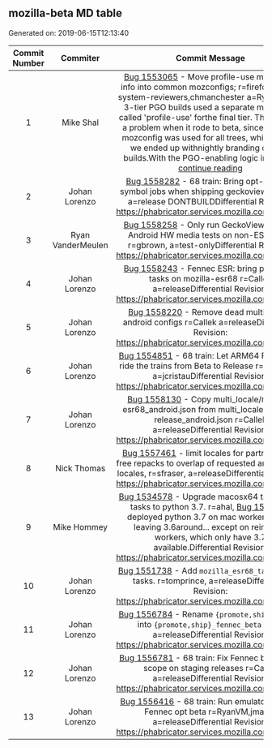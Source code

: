 ## mozilla-beta MD table
Generated on: 2019-06-15T12:13:40

| Commit Number | Commiter | Commit Message | Commit Url | Date | 
|:-----:|:-----:|:----------------------------------:|:------:|:----:| 
|1|Mike Shal |[Bug 1553065](https://bugzilla.mozilla.org/show_bug.cgi?id=1553065)  - Move profile-use mozconfig info into common mozconfigs; r=firefox-build-system-reviewers,chmanchester a=RyanVMThe 3-tier PGO builds used a separate mozconfig called 'profile-use' forthe final tier. This created a problem when it rode to beta, since thesame mozconfig was used for all trees, which meant we ended up withnightly branding on beta builds.With the PGO-enabling logic in comm.. [continue reading]( https://hg.mozilla.org/releases/mozilla-beta/pushloghtml?changeset=4f6a9270754a )|[URL](https://hg.mozilla.org/releases/mozilla-beta/pushloghtml?changeset=4f6a9270754a)|2019-06-14 15:11:56
|2|Johan Lorenzo |[Bug 1558282](https://bugzilla.mozilla.org/show_bug.cgi?id=1558282)  - 68 train: Bring opt-upload-symbol jobs when shipping geckoview r=Callek a=release DONTBUILDDifferential Revision: https://phabricator.services.mozilla.com/D34487|[URL](https://hg.mozilla.org/releases/mozilla-beta/pushloghtml?changeset=a82e30d46f04)|2019-06-12 11:48:33
|3|Ryan VanderMeulen |[Bug 1558258](https://bugzilla.mozilla.org/show_bug.cgi?id=1558258)  - Only run GeckoView unit and Android HW media tests on non-ESR trees. r=gbrown, a=test-onlyDifferential Revision: https://phabricator.services.mozilla.com/D34396|[URL](https://hg.mozilla.org/releases/mozilla-beta/pushloghtml?changeset=259f7d6d4dc9)|2019-06-11 14:37:47
|4|Johan Lorenzo |[Bug 1558243](https://bugzilla.mozilla.org/show_bug.cgi?id=1558243)  - Fennec ESR: bring push-apk tasks on mozilla-esr68 r=Callek a=releaseDifferential Revision: https://phabricator.services.mozilla.com/D34383|[URL](https://hg.mozilla.org/releases/mozilla-beta/pushloghtml?changeset=cfdf1e2fa7d7)|2019-06-11 08:29:50
|5|Johan Lorenzo |[Bug 1558220](https://bugzilla.mozilla.org/show_bug.cgi?id=1558220)  - Remove dead multi-locale android configs r=Callek a=releaseDifferential Revision: https://phabricator.services.mozilla.com/D34363|[URL](https://hg.mozilla.org/releases/mozilla-beta/pushloghtml?changeset=688dd2228e5b)|2019-06-11 08:29:50
|6|Johan Lorenzo |[Bug 1554851](https://bugzilla.mozilla.org/show_bug.cgi?id=1554851)  - 68 train: Let ARM64 Fennec 68 ride the trains from Beta to Release r=mhentges a=jcristauDifferential Revision: https://phabricator.services.mozilla.com/D33488|[URL](https://hg.mozilla.org/releases/mozilla-beta/pushloghtml?changeset=9ca4d3f4cdbc)|2019-06-10 15:28:32
|7|Johan Lorenzo |[Bug 1558130](https://bugzilla.mozilla.org/show_bug.cgi?id=1558130)  - Copy multi_locale/mozilla-esr68_android.json from multi_locale/mozilla-release_android.json r=Callek a=releaseDifferential Revision: https://phabricator.services.mozilla.com/D34317|[URL](https://hg.mozilla.org/releases/mozilla-beta/pushloghtml?changeset=3bb7b46a7ca2)|2019-06-10 15:28:32
|8|Nick Thomas |[Bug 1557461](https://bugzilla.mozilla.org/show_bug.cgi?id=1557461)  - limit locales for partner/EME-free repacks to overlap of requested and enabled locales, r=sfraser, a=releaseDifferential Revision: https://phabricator.services.mozilla.com/D34304|[URL](https://hg.mozilla.org/releases/mozilla-beta/pushloghtml?changeset=039662b2b76c)|2019-06-10 10:26:56
|9|Mike Hommey |[Bug 1534578](https://bugzilla.mozilla.org/show_bug.cgi?id=1534578)  - Upgrade macosx64 taskcluster tasks to python 3.7. r=ahal, [Bug 1501497](https://bugzilla.mozilla.org/show_bug.cgi?id=1501497)  deployed python 3.7 on mac workers, while leaving 3.6around... except on reimaged workers, which only have 3.7 available.Differential Revision: https://phabricator.services.mozilla.com/D31191|[URL](https://hg.mozilla.org/releases/mozilla-beta/pushloghtml?changeset=230b796e6875)|2019-06-07 19:46:32
|10|Johan Lorenzo |[Bug 1551738](https://bugzilla.mozilla.org/show_bug.cgi?id=1551738)  - Add `mozilla_esr68_tasks` target tasks. r=tomprince, a=releaseDifferential Revision: https://phabricator.services.mozilla.com/D33971|[URL](https://hg.mozilla.org/releases/mozilla-beta/pushloghtml?changeset=b623b7cc2ae8)|2019-06-06 21:23:43
|11|Johan Lorenzo |[Bug 1556784](https://bugzilla.mozilla.org/show_bug.cgi?id=1556784)  - Rename `{promote,ship}_fennec` into `{promote,ship}_fennec_beta` r=rail a=releaseDifferential Revision: https://phabricator.services.mozilla.com/D33657|[URL](https://hg.mozilla.org/releases/mozilla-beta/pushloghtml?changeset=243b742b3659)|2019-06-06 12:16:12
|12|Johan Lorenzo |[Bug 1556781](https://bugzilla.mozilla.org/show_bug.cgi?id=1556781)  - 68 train: Fix Fennec beetmover scope on staging releases r=Callek a=releaseDifferential Revision: https://phabricator.services.mozilla.com/D33658|[URL](https://hg.mozilla.org/releases/mozilla-beta/pushloghtml?changeset=b7645b91f72b)|2019-06-05 10:11:39
|13|Johan Lorenzo |[Bug 1556416](https://bugzilla.mozilla.org/show_bug.cgi?id=1556416)  - 68 train: Run emulator tests on Fennec opt beta r=RyanVM,jmaher a=releaseDifferential Revision: https://phabricator.services.mozilla.com/D33622|[URL](https://hg.mozilla.org/releases/mozilla-beta/pushloghtml?changeset=cf9cd56b9be5)|2019-06-05 10:11:39
